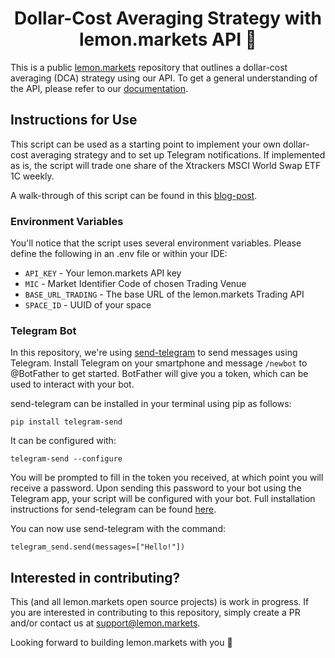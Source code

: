 <h1 align='center'>
  Dollar-Cost Averaging Strategy with lemon.markets API 🍋 
</h1>

This is a public [lemon.markets](https://lemon.markets) repository that outlines a dollar-cost averaging (DCA) strategy using our API. To get a general understanding of the API, please refer to our [documentation](https://docs.lemon.markets). 

## Instructions for Use

This script can be used as a starting point to implement your own dollar-cost averaging strategy and to set up Telegram notifications. If implemented as is, the script will trade one share of the Xtrackers MSCI World Swap ETF 1C weekly. 

A walk-through of this script can be found in this [blog-post](https://medium.com/lemon-markets/using-the-lemon-markets-api-to-diy-your-etf-savings-plan-using-cost-averaging-57525feaa275).

### Environment Variables

You'll notice that the script uses several environment variables. Please define the following in an .env file or within your IDE:

* `API_KEY` - Your lemon.markets API key
* `MIC` - Market Identifier Code of chosen Trading Venue
* `BASE_URL_TRADING` - The base URL of the lemon.markets Trading API
* `SPACE_ID` - UUID of your space

### Telegram Bot

In this repository, we're using [send-telegram](https://pypi.org/project/telegram-send/) to send messages using Telegram. Install Telegram on your smartphone and message `/newbot` to @BotFather to get started. BotFather will give you a token, which can be used to interact with your bot. 

send-telegram can be installed in your terminal using pip as follows:
```
pip install telegram-send
```
It can be configured with:
```
telegram-send --configure 
```
You will be prompted to fill in the token you received, at which point you will receive a password. Upon sending this password to your bot using the Telegram app, your script will be configured with your bot. Full installation instructions for send-telegram can be found [here](https://pypi.org/project/telegram-send/#installation).

You can now use send-telegram with the command:
```
telegram_send.send(messages=["Hello!"])
```

## Interested in contributing?

This (and all lemon.markets open source projects) is work in progress. If you are interested in contributing to this repository, simply create a PR and/or contact us at [support@lemon.markets](mailto:support@lemon.markets).

Looking forward to building lemon.markets with you 🍋

